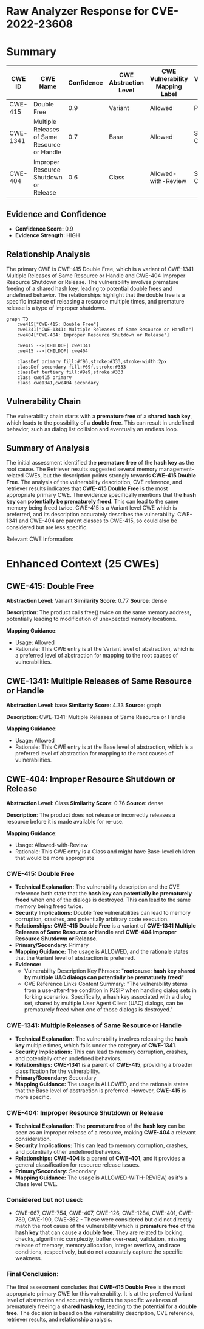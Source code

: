 # Raw Analyzer Response for CVE-2022-23608

# Summary
| CWE ID | CWE Name | Confidence | CWE Abstraction Level | CWE Vulnerability Mapping Label | CWE-Vulnerability Mapping Notes |
|---|---|---|---|---|---|
| CWE-415 | Double Free | 0.9 | Variant | Allowed | Primary CWE |
| CWE-1341 | Multiple Releases of Same Resource or Handle | 0.7 | Base | Allowed | Secondary Candidate |
| CWE-404 | Improper Resource Shutdown or Release | 0.6 | Class | Allowed-with-Review | Secondary Candidate |

## Evidence and Confidence

*   **Confidence Score:** 0.9
*   **Evidence Strength:** HIGH

## Relationship Analysis
The primary CWE is CWE-415 Double Free, which is a variant of CWE-1341 Multiple Releases of Same Resource or Handle and CWE-404 Improper Resource Shutdown or Release. The vulnerability involves premature freeing of a shared hash key, leading to potential double frees and undefined behavior. The relationships highlight that the double free is a specific instance of releasing a resource multiple times, and premature release is a type of improper shutdown.
```mermaid
graph TD
    cwe415["CWE-415: Double Free"]
    cwe1341["CWE-1341: Multiple Releases of Same Resource or Handle"]
    cwe404["CWE-404: Improper Resource Shutdown or Release"]

    cwe415 -->|CHILDOF| cwe1341
    cwe415 -->|CHILDOF| cwe404

    classDef primary fill:#f96,stroke:#333,stroke-width:2px
    classDef secondary fill:#69f,stroke:#333
    classDef tertiary fill:#9e9,stroke:#333
    class cwe415 primary
    class cwe1341,cwe404 secondary
```

## Vulnerability Chain
The vulnerability chain starts with a **premature free** of a **shared hash key**, which leads to the possibility of a **double free**. This can result in undefined behavior, such as dialog list collision and eventually an endless loop.

## Summary of Analysis
The initial assessment identified the **premature free** of the **hash key** as the root cause. The Retriever results suggested several memory management-related CWEs, but the description points strongly towards **CWE-415 Double Free**. The analysis of the vulnerability description, CVE reference, and retriever results indicates that **CWE-415 Double Free** is the most appropriate primary CWE. The evidence specifically mentions that the **hash key can potentially be prematurely freed**. This can lead to the same memory being freed twice. CWE-415 is a Variant level CWE which is preferred, and its description accurately describes the vulnerability. CWE-1341 and CWE-404 are parent classes to CWE-415, so could also be considered but are less specific.

Relevant CWE Information:

# Enhanced Context (25 CWEs)

## CWE-415: Double Free
**Abstraction Level**: Variant
**Similarity Score**: 0.77
**Source**: dense

**Description**:
The product calls free() twice on the same memory address, potentially leading to modification of unexpected memory locations.

**Mapping Guidance**:
- Usage: Allowed
- Rationale: This CWE entry is at the Variant level of abstraction, which is a preferred level of abstraction for mapping to the root causes of vulnerabilities.

## CWE-1341: Multiple Releases of Same Resource or Handle
**Abstraction Level**: base
**Similarity Score**: 4.33
**Source**: graph

**Description**:
CWE-1341: Multiple Releases of Same Resource or Handle

**Mapping Guidance**:
- Usage: Allowed
- Rationale: This CWE entry is at the Base level of abstraction, which is a preferred level of abstraction for mapping to the root causes of vulnerabilities.

## CWE-404: Improper Resource Shutdown or Release
**Abstraction Level**: Class
**Similarity Score**: 0.76
**Source**: dense

**Description**:
The product does not release or incorrectly releases a resource before it is made available for re-use.

**Mapping Guidance**:
- Usage: Allowed-with-Review
- Rationale: This CWE entry is a Class and might have Base-level children that would be more appropriate

### CWE-415: Double Free
*   **Technical Explanation:** The vulnerability description and the CVE reference both state that the **hash key can potentially be prematurely freed** when one of the dialogs is destroyed. This can lead to the same memory being freed twice.
*   **Security Implications:** Double free vulnerabilities can lead to memory corruption, crashes, and potentially arbitrary code execution.
*   **Relationships:** **CWE-415 Double Free** is a variant of **CWE-1341 Multiple Releases of Same Resource or Handle** and **CWE-404 Improper Resource Shutdown or Release**.
*   **Primary/Secondary:** Primary
*   **Mapping Guidance:** The usage is ALLOWED, and the rationale states that the Variant level of abstraction is preferred.
*   **Evidence:**
    *   Vulnerability Description Key Phrases: "**rootcause:** **hash key shared by multiple UAC dialogs can potentially be prematurely freed**"
    *   CVE Reference Links Content Summary: "The vulnerability stems from a use-after-free condition in PJSIP when handling dialog sets in forking scenarios. Specifically, a hash key associated with a dialog set, shared by multiple User Agent Client (UAC) dialogs, can be prematurely freed when one of those dialogs is destroyed."

### CWE-1341: Multiple Releases of Same Resource or Handle
*   **Technical Explanation:** The vulnerability involves releasing the **hash key** multiple times, which falls under the category of **CWE-1341**.
*   **Security Implications:** This can lead to memory corruption, crashes, and potentially other undefined behaviors.
*   **Relationships:** **CWE-1341** is a parent of **CWE-415**, providing a broader classification for the vulnerability.
*   **Primary/Secondary:** Secondary
*   **Mapping Guidance:** The usage is ALLOWED, and the rationale states that the Base level of abstraction is preferred. However, **CWE-415** is more specific.

### CWE-404: Improper Resource Shutdown or Release
*   **Technical Explanation:** The **premature free** of the **hash key** can be seen as an improper release of a resource, making **CWE-404** a relevant consideration.
*   **Security Implications:** This can lead to memory corruption, crashes, and potentially other undefined behaviors.
*   **Relationships:** **CWE-404** is a parent of **CWE-401**, and it provides a general classification for resource release issues.
*   **Primary/Secondary:** Secondary
*   **Mapping Guidance:** The usage is ALLOWED-WITH-REVIEW, as it's a Class level CWE.

### Considered but not used:
*   CWE-667, CWE-754, CWE-407, CWE-126, CWE-1284, CWE-401, CWE-789, CWE-190, CWE-362 - These were considered but did not directly match the root cause of the vulnerability which is **premature free** of the **hash key** that can cause a **double free**. They are related to locking, checks, algorithmic complexity, buffer over-read, validation, missing release of memory, memory allocation, integer overflow, and race conditions, respectively, but do not accurately capture the specific weakness.

### Final Conclusion:
The final assessment concludes that **CWE-415 Double Free** is the most appropriate primary CWE for this vulnerability. It is at the preferred Variant level of abstraction and accurately reflects the specific weakness of prematurely freeing a **shared hash key**, leading to the potential for a **double free**. The decision is based on the vulnerability description, CVE reference, retriever results, and relationship analysis.